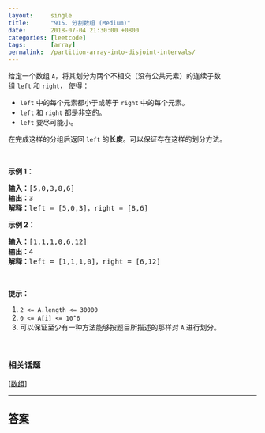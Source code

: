 ```yaml
---
layout:     single
title:      "915. 分割数组 (Medium)"
date:       2018-07-04 21:30:00 +0800
categories: [leetcode]
tags:       [array]
permalink:  /partition-array-into-disjoint-intervals/
---
```


<p>给定一个数组&nbsp;<code>A</code>，将其划分为两个不相交（没有公共元素）的连续子数组&nbsp;<code>left</code>&nbsp;和&nbsp;<code>right</code>，&nbsp;使得：</p>

<ul>
	<li><code>left</code>&nbsp;中的每个元素都小于或等于&nbsp;<code>right</code>&nbsp;中的每个元素。</li>
	<li><code>left</code> 和&nbsp;<code>right</code>&nbsp;都是非空的。</li>
	<li><code>left</code>&nbsp;要尽可能小。</li>
</ul>

<p>在完成这样的分组后返回&nbsp;<code>left</code>&nbsp;的<strong>长度</strong>。可以保证存在这样的划分方法。</p>

<p>&nbsp;</p>

<p><strong>示例 1：</strong></p>

<pre><strong>输入：</strong>[5,0,3,8,6]
<strong>输出：</strong>3
<strong>解释：</strong>left = [5,0,3]，right = [8,6]
</pre>

<p><strong>示例 2：</strong></p>

<pre><strong>输入：</strong>[1,1,1,0,6,12]
<strong>输出：</strong>4
<strong>解释：</strong>left = [1,1,1,0]，right = [6,12]
</pre>

<p>&nbsp;</p>

<p><strong>提示：</strong></p>

<ol>
	<li><code>2 &lt;= A.length&nbsp;&lt;= 30000</code></li>
	<li><code>0 &lt;= A[i] &lt;= 10^6</code></li>
	<li>可以保证至少有一种方法能够按题目所描述的那样对 <code>A</code> 进行划分。</li>
</ol>

<p>&nbsp;</p>

### 相关话题
  [[数组](https://github.com/openset/leetcode/tree/master/tag/array/README.md)]

---

## [答案](https://github.com/openset/leetcode/tree/master/problems/partition-array-into-disjoint-intervals)
